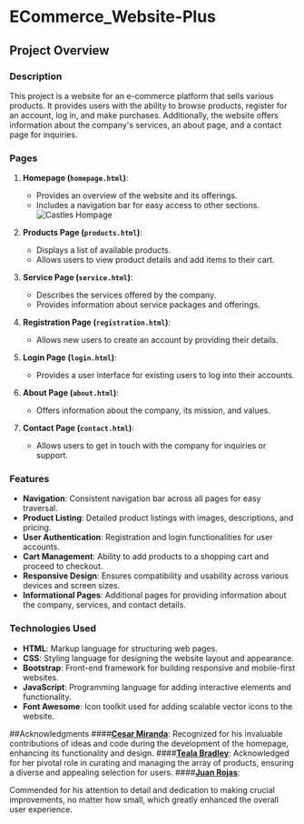 # ECommerce_Website-Plus
## Project Overview

### Description

This project is a website for an e-commerce platform that sells various products. It provides users with the ability to browse products, register for an account, log in, and make purchases. Additionally, the website offers information about the company's services, an about page, and a contact page for inquiries.

### Pages

1. **Homepage (`homepage.html`)**:
   - Provides an overview of the website and its offerings.
   - Includes a navigation bar for easy access to other sections.
![Castles Hompage](images/Castles_Homepage.gif)

2. **Products Page (`products.html`)**:
   - Displays a list of available products.
   - Allows users to view product details and add items to their cart.

3. **Service Page (`service.html`)**:
   - Describes the services offered by the company.
   - Provides information about service packages and offerings.

4. **Registration Page (`registration.html`)**:
   - Allows new users to create an account by providing their details.

5. **Login Page (`login.html`)**:
   - Provides a user interface for existing users to log into their accounts.

6. **About Page (`about.html`)**:
   - Offers information about the company, its mission, and values.

7. **Contact Page (`contact.html`)**:
   - Allows users to get in touch with the company for inquiries or support.

### Features

- **Navigation**: Consistent navigation bar across all pages for easy traversal.
- **Product Listing**: Detailed product listings with images, descriptions, and pricing.
- **User Authentication**: Registration and login functionalities for user accounts.
- **Cart Management**: Ability to add products to a shopping cart and proceed to checkout.
- **Responsive Design**: Ensures compatibility and usability across various devices and screen sizes.
- **Informational Pages**: Additional pages for providing information about the company, services, and contact details.

### Technologies Used

- **HTML**: Markup language for structuring web pages.
- **CSS**: Styling language for designing the website layout and appearance.
- **Bootstrap**: Front-end framework for building responsive and mobile-first websites.
- **JavaScript**: Programming language for adding interactive elements and functionality.
- **Font Awesome**: Icon toolkit used for adding scalable vector icons to the website.

##Acknowledgments
####**[Cesar Miranda](https://github.com/CodingCZR)**:
Recognized for his invaluable contributions of ideas and code during the development of the homepage, enhancing its functionality and design.
####**[Teala Bradley](https://github.com/Teala-B)**:
Acknowledged for her pivotal role in curating and managing the array of products, ensuring a diverse and appealing selection for users.
####**[Juan Rojas](https://github.com/0zoneGG)**:

Commended for his attention to detail and dedication to making crucial improvements, no matter how small, which greatly enhanced the overall user experience.

